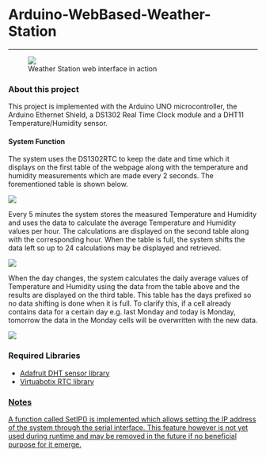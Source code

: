 <h1>Arduino-WebBased-Weather-Station</h1>
<hr>
<figure>
  <img src = "https://user-images.githubusercontent.com/11696874/78469800-f15ea700-772c-11ea-9fcb-70e8d113f4eb.png">
  <figcaption> Weather Station web interface in action</figcaption>
</figure>

<h3>About this project</h3>
  <p> This project is implemented with the Arduino UNO microcontroller, the Arduino Ethernet Shield, a DS1302 Real Time Clock module and a DHT11 Temperature/Humidity sensor.</p>
  <h4> System Function</h4>
  <p> The system uses the DS1302RTC to keep the date and time which it displays on the first table of the webpage along with the temperature and humidity measurements which are made every 2 seconds. The forementioned table is shown below.</p>
  <img src= "https://user-images.githubusercontent.com/11696874/78470346-6d5aee00-7731-11ea-907f-b30ef4c0a466.png">
  <p> Every 5 minutes the system stores the measured Temperature and Humidity and uses the data to calculate the average Temperature and Humidity values per hour. The calculations are displayed on the second table along with the corresponding hour. When the table is full, the system shifts the data left so up to 24 calculations may be displayed and retrieved.</p>
  <img src = "https://user-images.githubusercontent.com/11696874/78470478-9334c280-7732-11ea-8a5e-759969fea7df.png">
<p> When the day changes, the system calculates the daily average values of Temperature and Humidity using the data from the table above and the results are displayed on the third table. This table has the days prefixed so no data shifting is done when it is full. To clarify this, if a cell already contains data for a certain day e.g. last Monday and today is Monday, tomorrow the data in the Monday cells will be overwritten with the new data.</p>
  <img src = "https://user-images.githubusercontent.com/11696874/78470608-94b2ba80-7733-11ea-836d-97b41877a133.png">
  

<h3>Required Libraries</h3>
<ul>
  <li><a href = "https://github.com/adafruit/DHT-sensor-library">Adafruit DHT sensor library</li>
  <li><a href = "https://github.com/chrisfryer78/ArduinoRTClibrary">Virtuabotix RTC library</li>
</ul>

<h3>Notes</h3>
<p>A function called SetIP() is implemented which allows setting the IP address of the system through the serial interface. This feature however is not yet used during runtime and may be removed in the future if no beneficial purpose for it emerge.</p> 
